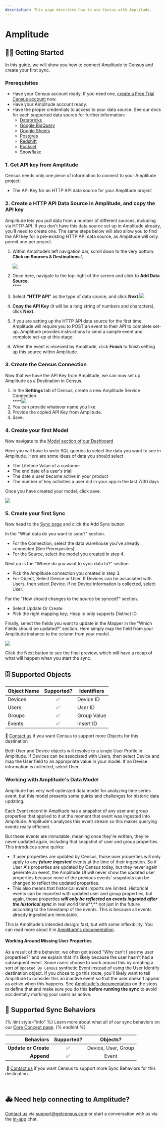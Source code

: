 ```yaml
---
description: This page describes how to use Census with Amplitude.
---
```


# Amplitude

## 🏃‍♀️ Getting Started

‌In this guide, we will show you how to connect Amplitude to Census and create your first sync.

### Prerequisites

* Have your Census account ready. If you need one, [create a Free Trial Census account](https://app.getcensus.com/) now.
* Have your Amplitude account ready.
* Have the proper credentials to access to your data source. See our docs for each supported data source for further information:
  * [Databricks](https://docs.getcensus.com/sources/databricks)
  * [Google BigQuery](https://docs.getcensus.com/sources/google-bigquery)
  * [Google Sheets](https://docs.getcensus.com/sources/google-sheets)
  * [Postgres](https://docs.getcensus.com/sources/postgres)
  * [Redshift](https://docs.getcensus.com/sources/redshift)
  * [Rockset](https://docs.getcensus.com/sources/rockset)
  * [Snowflake](https://docs.getcensus.com/sources/snowflake)

### **1. Get API key from Amplitude**

Census needs only one piece of information to connect to your Amplitude project:

* The API Key for an HTTP API data source for your Amplitude project

### **2. Create a HTTP API Data Source in Amplitude, and copy the API key**

Amplitude lets you pull data from a number of different sources, including via HTTP API. If you don't have this data source set up in Amplitude already, you'll need to create one. The same steps below will also allow you to find the API key for a pre-existing HTTP API data source, as Amplitude will only permit one per project.

1.  Within Amplitude’s left navigation bar, scroll down to the very bottom. **Click on Sources & Destinations.**\


    ![](https://lh6.googleusercontent.com/IldQDvHh30Q3BQTJI1tAjTdnYaoLgkALhEYU9wpXfMAbmPe0Qu8eUavNYVzRNGT3Chjpr\_G-SODK6pRQluXA44WkdKpjUESz8lItwWdkWUVGE60gJfLHJdFrnEd8lJwdiD\_nvvph)
2. ‌Once here, navigate to the top-right of the screen and click to **Add Data Source**.\
   ****<img src="https://lh3.googleusercontent.com/Xt-bGTekukUBgNGE-d805HzLvnODAgkuC7JCO_uiW_3gpE7-oFBID3fgEjkHfRkdlyXtEGG_wubzXWH8EBss8sJ-Ce_i9CGAnD5oy-L9F1rvn9YyQlcsxzY4ms5K8guaGWru4MlL" alt="" data-size="original">
3. Select **“HTTP API”** as the type of data source, and click **Next**.![](https://lh6.googleusercontent.com/3oT5uRNYeOJCVX6v9h7I4zwmp0P6z2H0NTocMnaOTwauCi01GFLjVZNYdjoYLK\_AxvmMVIxK-Ec8o9xDZGExO9YYlh-T2i055heRbi-VWU5B-0MsR1bDXwfOEaIkAmIr5jIokemj)
4. **Copy the API Key** (it will be a long string of numbers and characters), click **Next.**&#x20;
5. If you are setting up the HTTP API data source for the first time, Amplitude will require you to POST an event to their API to complete set-up. Amplitude provides instructions to send a sample event and complete set-up at this stage.
6. When the event is received by Amplitude, click **Finish** to finish setting up this source within Amplitude.

### 3. **Create the Census Connection**

Now that we have the API Key from Amplitude, we can now set up Amplitude as a Destination in Census.

1. In the **Settings** tab of Census, create a new Amplitude Service Connection.\
   ****![](https://lh5.googleusercontent.com/TYNs2uji9P65wu4JR-3bU3k\_0svIJ7dAdaS9I25gzHHY0U-kxlQ6twBRFPIwrUzsNGOnamNJT-8ygYqnyPsuGW51k2EGWhghMJGpur6Ewde5Rw5xaoevAyr6\_CkUSZ\_OiY-58b7D)
2. You can provide whatever name you like.
3. Provide the copied API Key from Amplitude.
4. Save.

### 4. Create your first Model

Now navigate to the [Model section of our Dashboard](https://app.getcensus.com/models)

Here you will have to write SQL queries to select the data you want to see in Amplitude. Here are some ideas of data you should select

* The Lifetime Value of a customer
* The end date of a user's trial
* The date a user became active in your product
* The number of key activities a user did in your app in the last 7/30 days

Once you have created your model, click save.&#x20;

![](https://d33v4339jhl8k0.cloudfront.net/docs/assets/5bb7d5d0042863158cc71f7e/images/5f6563834cedfd00173b9a49/file-zg53SxxpoO.png)

### 5. Create your first Sync

Now head to the [Sync page](https://app.getcensus.com/syncs) and click the Add Sync button

In the "What data do you want to sync?" section.

* For the Connection, select the data warehouse you've already connected (See Prerequisites).
* For the Source, select the model you created in step 4.

Next up is the "Where do you want to sync data to?" section.

* Pick the Amplitude connection you created in step 3.
* For Object, Select Device or User. If Devices can be associated with Users, then select Device. If no Device information is collected, select User.

For the "How should changes to the source be synced?" section.&#x20;

* Select Update Or Create
* Pick the right mapping key; Heap.io only supports Distinct ID.

Finally, select the fields you want to update in the Mapper in the "Which Fields should be updated?" section. Here simply map the field from your Amplitude instance to the column from your model.

![](../.gitbook/assets/screenshot-2021-04-23-at-1.17.38-pm.png)

Click the Next button to see the final preview, which will have a recap of what will happen when you start the sync.

## 🗄️ Supported Objects

| Object Name | Supported? | Identifiers |
| ----------- | :--------: | ----------- |
| Devices     |      ✅     | Device ID   |
| Users       |      ✅     | User ID     |
| Groups      |      ✅     | Group Value |
| Events      |      ✅     | Insert ID   |

🎒 [Contact us](mailto:support@getcensus.com) if you want Census to support more Objects for this destination

Both User and Device objects will resolve to a single User Profile in Amplitude. If Devices can be associated with Users, then select Device and map the User field to an appropriate value in your model. If no Device information is collected, select User.&#x20;

### Working with Amplitude's Data Model

Amplitude has very well optimized data model for analyzing time series event, but this model presents some quirks and challenges for historic data updating.&#x20;

Each Event record in Amplitude has a snapshot of any user and group properties that applied to it at the moment that event was ingested into Amplitude. Amplitude's analyzes this event stream so this makes querying events really efficient.&#x20;

But these events are immutable, meaning once they're written, they're never updated again, including that snapshot of user and group properties. This introduces some quirks:

* If user properties are updated by Census, those user properties will only apply to any _**future**_ _**ingested**_ events at the time of their ingestion. So if User A's properties are updated by Census today, but they never again generate an event, the Amplitude UI will never show the updated user properties because none of the previous events' snapshots can be changed to reflect the updated properties.&#x20;
* This also means that historical event imports are limited. Historical events can be imported with  updated user and group properties, but again, those properties _**will only be reflected on events ingested after the historical sync**_ in real world time**,** not just in the future according to the timestamp of the events. This is because all events already ingested are immutable.

This is Amplitude's intended design: fast, but with some inflexibility. You can read more about it in [Amplitude's documentation](https://help.amplitude.com/hc/en-us/articles/115002380567-User-properties-and-event-properties#h\_856d23e3-10ea-4398-a50d-4982a42d1f3f).

#### Working Around Missing User Properties

As a result of this behavior, we often get asked "Why can't I see my user properties?" and we explain that it's likely because the user hasn't had a subsequent event. Some users choose to work around this by creating a sort of `Updated By Census` synthetic Event instead of using the User Identify destination object. If you chose to go this route, you'll likely want to tell Amplitude to consider this an inactive event so that the user doesn't appear as active when this happens. See [Amplitude's documentation](https://help.amplitude.com/hc/en-us/articles/360047138392-Manage-events-and-properties) on the steps to define that and make sure you do this **before running the sync** to avoid accidentally marking your users as active.

## 🔄 Supported Sync Behaviors

{% hint style="info" %}
Learn more about what all of our sync behaviors on our [Core Concept page](../basics/core-concept/#the-different-sync-behaviors).
{% endhint %}

|        **Behaviors** | **Supported?** |     **Objects?**    |
| -------------------: | :------------: | :-----------------: |
| **Update or Create** |        ✅       | Device, User, Group |
|           **Append** |        ✅       |        Event        |

‌ 🔋 [Contact us](mailto:support@getcensus.com) if you want Census to support more Sync Behaviors for this destination.

‌

## 🚑 Need help connecting to Amplitude?

[Contact us](mailto:support@getcensus.com) via support@getcensus.com or start a conversation with us via the [in-app](https://app.getcensus.com) chat.
